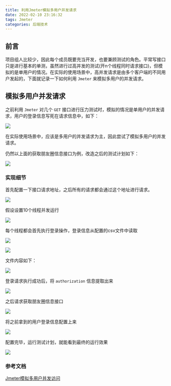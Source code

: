 ```yaml
---
title: 利用Jmeter模拟多用户并发请求
date: 2022-02-10 23:16:32
tags: Jmeter
categories: 后端技术
---
```

## 前言
项目组人比较少，因此每个成员既要充当开发，也要兼顾测试的角色。平常写接口只是进行基本的单测，虽然进行过高并发的测试(开n个线程同时请求接口)，但模拟的是单用户的情况。在实际的使用场景中，高并发请求是由多个客户端的不同用户发起的，下面就记录一下如何利用 `Jmeter` 来模拟多用户的并发请求。

<!--more-->

## 模拟多用户并发请求

之前利用 `Jmeter` 对几个 `GET` 接口进行压力测试时，模拟的情况是单用户的并发请求，用户的登录信息写死在请求信息中，如下：

![](https://cdn.jsdelivr.net/gh/JokerByrant/Images@main/blog/1645802371093f88eedc59ba0cbbc38a7f94d02fd3f70.png)

在实际使用场景中，应该是多用户的并发请求为主，因此尝试了模拟多用户的并发请求。

仍然以上面的获取朋友圈信息接口为例，改造之后的测试计划如下：

![](https://cdn.jsdelivr.net/gh/JokerByrant/Images@main/blog/1645802380092243a22da37af1e038f063dcff144c878.png)

### 实现细节

首先配置一下接口请求地址，之后所有的请求都会通过这个地址进行请求。

![](https://cdn.jsdelivr.net/gh/JokerByrant/Images@main/blog/16458023900953a7c80a36e66c636bdc46d600b1ab163.png)

假设设置10个线程并发运行

![](https://cdn.jsdelivr.net/gh/JokerByrant/Images@main/blog/164580239709881e5bd1380116bd9b4a4b340e8e9bf90.png)

每个线程都会首先执行登录操作，登录信息从配置的csv文件中读取

![](https://cdn.jsdelivr.net/gh/JokerByrant/Images@main/blog/1645802413101b169234bd5148ffd445abd876bc30c29.png)

![](https://cdn.jsdelivr.net/gh/JokerByrant/Images@main/blog/1645802423092cefbb3e02d339ec48ee097e7a5eb4389.png)

文件内容如下：

![](https://cdn.jsdelivr.net/gh/JokerByrant/Images@main/blog/1645802437098be4d8d6cfd3af409b618eddaaaa41b6f.png)

登录请求执行成功后，将 `authorization` 信息提取出来

![](https://cdn.jsdelivr.net/gh/JokerByrant/Images@main/blog/164580244609299ad6ceac1d99540358a9c05fc8f0493.png)

之后请求获取朋友圈信息接口

![](https://cdn.jsdelivr.net/gh/JokerByrant/Images@main/blog/1645802453095fb42f141b44943556f32d0acdd66ab34.png)

将之前拿到的用户登录信息配置上来

![](https://cdn.jsdelivr.net/gh/JokerByrant/Images@main/blog/1645802476091a7f153096ec8776754b657c26bda3952.png)

配置完毕，运行测试计划，就能看到最终的运行效果

![](https://cdn.jsdelivr.net/gh/JokerByrant/Images@main/blog/16458024840924372d498ec3a521c15d5eabbfb6ae00f.png)

### 参考文档

[Jmeter模拟多用户并发访问](https://blog.csdn.net/biubiu2it/article/details/104009201)

